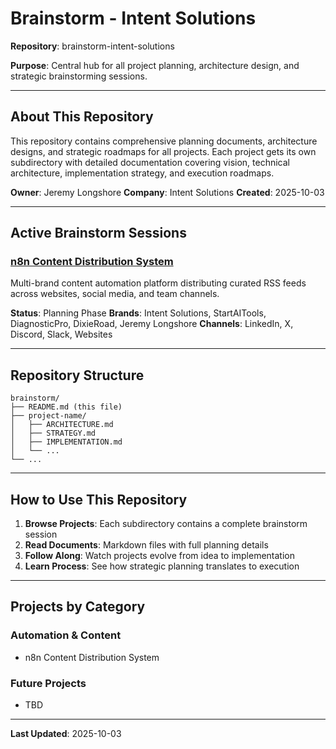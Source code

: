 # Brainstorm - Intent Solutions

**Repository**: brainstorm-intent-solutions

**Purpose**: Central hub for all project planning, architecture design, and strategic brainstorming sessions.

---

## About This Repository

This repository contains comprehensive planning documents, architecture designs, and strategic roadmaps for all projects. Each project gets its own subdirectory with detailed documentation covering vision, technical architecture, implementation strategy, and execution roadmaps.

**Owner**: Jeremy Longshore
**Company**: Intent Solutions
**Created**: 2025-10-03

---

## Active Brainstorm Sessions

### [n8n Content Distribution System](./n8n-content-distribution/)
Multi-brand content automation platform distributing curated RSS feeds across websites, social media, and team channels.

**Status**: Planning Phase
**Brands**: Intent Solutions, StartAITools, DiagnosticPro, DixieRoad, Jeremy Longshore
**Channels**: LinkedIn, X, Discord, Slack, Websites

---

## Repository Structure

```
brainstorm/
├── README.md (this file)
├── project-name/
│   ├── ARCHITECTURE.md
│   ├── STRATEGY.md
│   ├── IMPLEMENTATION.md
│   └── ...
└── ...
```

---

## How to Use This Repository

1. **Browse Projects**: Each subdirectory contains a complete brainstorm session
2. **Read Documents**: Markdown files with full planning details
3. **Follow Along**: Watch projects evolve from idea to implementation
4. **Learn Process**: See how strategic planning translates to execution

---

## Projects by Category

### Automation & Content
- n8n Content Distribution System

### Future Projects
- TBD

---

**Last Updated**: 2025-10-03
